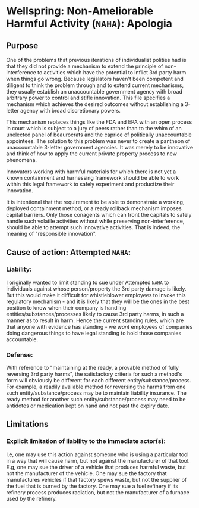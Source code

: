# Wellspring: Non-Ameliorable Harmful Activity (`NAHA`): Apologia

## Purpose

One of the problems that previous iterations of individualist polities had is that they did not provide a mechanism to extend the principle of non-interference to activities which have the potential to inflict 3rd party harm when things go wrong. Because legislators haven't been competent and diligent to think the problem through and to extend current mechanisms, they usually establish an unaccountable government agency with broad arbitrary power to control and stifle innovation. This file specifies a mechanism which achieves the desired outcomes without establishing a 3-letter agency with broad discretionary powers.

This mechanism replaces things like the FDA and EPA with an open process in court which is subject to a jury of peers rather than to the whim of an unelected panel of beaurocrats and the caprice of politically unaccountable appointees. The solution to this problem was never to create a pantheon of unaccountable 3-letter government agencies. It was merely to be innovative and think of how to apply the current private property process to new phenomena.

Innovators working with harmful materials for which there is not yet a known containment and harnessing framework should be able to work within this legal framework to safely experiment and productize their innovation.

It is intentional that the requirement to be able to demonstrate a working, deployed containment method, or a ready rollback mechanism imposes capital barriers. Only those conagents which can front the capitals to safely handle such volatile activities without while preserving non-interference, should be able to attempt such innovative activities. That is indeed, the meaning of "responsible innovation".

## Cause of action: Attempted `NAHA`:

### Liability:

I originally wanted to limit standing to sue under Attempted `NAHA` to individuals against whose person/property the 3rd party damage is likely. But this would make it difficult for whistleblower employees to invoke this regulatory mechanism - and it is likely that they will be the ones in the best position to know when their company is handling entities/substances/processes likely to cause 3rd party harms, in such a manner as to result in harm. Hence the current standing rules, which are that anyone with evidence has standing - we *want* employees of companies doing dangerous things to have legal standing to hold those companies accountable.

### Defense:

With reference to "maintaining at the ready, a provable method of fully reversing 3rd party harms", the satisfactory criteria for such a method's form will obviously be different for each different entity/substance/process. For example, a readily available method for reversing the harms from one such entity/substance/process may be to maintain liability insurance. The ready method for another such entity/substance/process may need to be antidotes or medication kept on hand and not past the expiry date.

## Limitations

### Explicit limitation of liability to the immediate actor(s):

I.e, one may use this action against someone who is using a particular tool in a way that will cause harm, but not against the manufacturer of that tool. E.g, one may sue the driver of a vehicle that produces harmful waste, but not the manufacturer of the vehicle. One may sue the factory that manufactures vehicles if that factory spews waste, but not the supplier of the fuel that is burned by the factory. One may sue a fuel refinery if its refinery process produces radiation, but not the manufacturer of a furnace used by the refinery.

